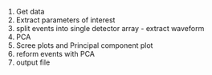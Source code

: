 1) Get data
2) Extract parameters of interest
3) split events into single detector array - extract waveform
4) PCA
5) Scree plots and Principal component plot
6) reform events with PCA
7) output file
